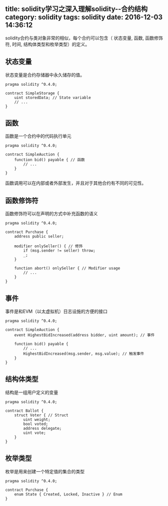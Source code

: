 title: solidity学习之深入理解solidity--合约结构
category: solidity
tags: solidity
date: 2016-12-03 14:36:12
---

solidity合约与类对象非常的相似，每个合约可以包含（ 状态变量, 函数, 函数修饰符, 时间, 结构体类型和枚举类型）的定义。

## 状态变量
状态变量是合约存储器中永久储存的值。
```
pragma solidity ^0.4.0;

contract SimpleStorage {
    uint storedData; // State variable
    // ...
}
```
<!--more-->
## 函数
函数是一个合约中的代码执行单元
```
pragma solidity ^0.4.0;

contract SimpleAuction {
    function bid() payable { // 函数
        // ...
    }
}
```
函数调用可以在内部或者外部发生，并且对于其他合约有不同的可见性。

## 函数修饰符
函数修饰符可以在声明的方式中补充函数的语义
```
pragma solidity ^0.4.0;

contract Purchase {
    address public seller;

    modifier onlySeller() { // 修饰
        if (msg.sender != seller) throw;
        _;
    }

    function abort() onlySeller { // Modifier usage
        // ...
    }
}
```

## 事件
事件是和EVM（以太虚拟机）日志设施的方便的接口
```
pragma solidity ^0.4.0;

contract SimpleAuction {
    event HighestBidIncreased(address bidder, uint amount); // 事件

    function bid() payable {
        // ...
        HighestBidIncreased(msg.sender, msg.value); // 触发事件
    }
}
```

## 结构体类型
结构是一组用户定义的变量
```
pragma solidity ^0.4.0;

contract Ballot {
    struct Voter { // Struct
        uint weight;
        bool voted;
        address delegate;
        uint vote;
    }
}
```
## 枚举类型
枚举是用来创建一个特定值的集合的类型
```
pragma solidity ^0.4.0;

contract Purchase {
    enum State { Created, Locked, Inactive } // Enum
}
```




